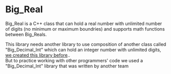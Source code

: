 # Big_Real
 
Big_Real is a C++ class that can hold a real number with unlimited number of digits (no minimum or maximum boundries) and supports math functions between Big_Reals.

This library needs another library to use composition of another class called "Big_Decimal_Int" which can hold an integer number with unlimited digits, [we created this library before](https://github.com/osama392maher/Big_Int_Assignment)..   
But to practice working with other programmers' code we used a "Big_Decimal_Int" library that was written by another team 

